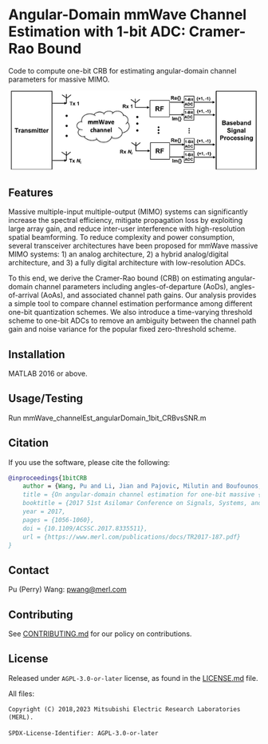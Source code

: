 <!--
Copyright (C) 2018,2023 Mitsubishi Electric Research Laboratories (MERL)

SPDX-License-Identifier: AGPL-3.0-or-later
-->

# Angular-Domain mmWave Channel Estimation with 1-bit ADC: Cramer-Rao Bound
Code to compute one-bit CRB for estimating angular-domain channel parameters for massive MIMO.

![Massive MIMO systems with One-Bit Quantization](1bCRB-banner.jpeg)


## Features

Massive multiple-input multiple-output (MIMO) systems can significantly increase the spectral efficiency, mitigate propagation loss by exploiting large array gain, and reduce inter-user interference with high-resolution spatial beamforming. To reduce complexity and power consumption, several transceiver architectures have been proposed for mmWave massive MIMO systems: 1) an analog architecture, 2) a hybrid analog/digital architecture, and 3) a fully digital architecture with low-resolution ADCs.

To this end, we derive the Cramer-Rao bound (CRB) on estimating angular-domain channel parameters including angles-of-departure (AoDs), angles-of-arrival (AoAs), and associated channel path gains. Our analysis provides a simple tool to compare channel estimation performance among different one-bit quantization schemes. We also introduce a time-varying threshold scheme to one-bit ADCs to remove an ambiguity between the channel path gain and noise variance for the popular fixed zero-threshold scheme.

## Installation

MATLAB 2016 or above.

## Usage/Testing

Run mmWave_channelEst_angularDomain_1bit_CRBvsSNR.m

## Citation

If you use the software, please cite the following:

```BibTeX
@inproceedings{1bitCRB
    author = {Wang, Pu and Li, Jian and Pajovic, Milutin and Boufounos, Petros T. and Orlik, Philip V.},
    title = {On angular-domain channel estimation for one-bit massive {MIMO} systems with fixed and time-varying thresholds},
    booktitle = {2017 51st Asilomar Conference on Signals, Systems, and Computers},
    year = 2017,
    pages = {1056-1060},
    doi = {10.1109/ACSSC.2017.8335511},
    url = {https://www.merl.com/publications/docs/TR2017-187.pdf}
}
```

## Contact

Pu (Perry) Wang: pwang@merl.com

## Contributing

See [CONTRIBUTING.md](CONTRIBUTING.md) for our policy on contributions.

## License

Released under `AGPL-3.0-or-later` license, as found in the [LICENSE.md](LICENSE.md) file.

All files:

```
Copyright (C) 2018,2023 Mitsubishi Electric Research Laboratories (MERL).

SPDX-License-Identifier: AGPL-3.0-or-later
```
